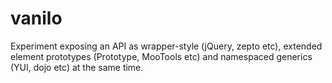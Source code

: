 vanilo
======

Experiment exposing an API as wrapper-style (jQuery, zepto etc), extended element prototypes (Prototype, MooTools etc) and namespaced generics (YUI, dojo etc) at the same time.
